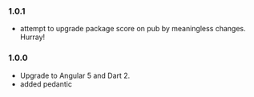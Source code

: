 ### 1.0.1

- attempt to upgrade package score on pub by meaningless changes. Hurray!

### 1.0.0

- Upgrade to Angular 5 and Dart 2.
- added pedantic


